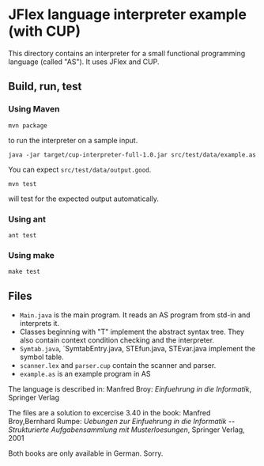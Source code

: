 JFlex language interpreter example (with CUP)
=============================================

This directory contains an interpreter for a small functional
programming language (called "AS"). It uses JFlex and CUP.

## Build, run, test

### Using Maven

    mvn package

to run the interpreter on a sample input.

    java -jar target/cup-interpreter-full-1.0.jar src/test/data/example.as

You can expect `src/test/data/output.good`.

    mvn test

will test for the expected output automatically.

### Using ant

    ant test

### Using make

    make test

## Files

- `Main.java` is the main program. It reads an AS program from
  std-in and interprets it.
- Classes beginning with "T" implement the abstract syntax tree.
  They also contain context condition checking and the interpreter.
- `Symtab.java`, `SymtabEntry.java, STEfun.java, STEvar.java implement
  the symbol table.
- `scanner.lex` and `parser.cup` contain the scanner and parser.
- `example.as` is an example program in AS

The language is described in:
Manfred Broy: _Einfuehrung in die Informatik_, Springer Verlag

The files are a solution to excercise 3.40 in the book:
Manfred Broy,Bernhard Rumpe:
_Uebungen zur Einfuehrung in die Informatik --
Strukturierte Aufgabensammlung mit Musterloesungen_,
Springer Verlag, 2001

Both books are only available in German. Sorry.
